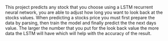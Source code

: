 This project predicts any stock that you choose using a LSTM recurrent neural network, 
you are able to adjust how long you want to look back at the stocks values. When predicting a 
stocks price you must first prepare the data by parsing, then train the model and finally
predict the the next days value. The larger the number that you put for the look back value
the more data the LSTM will have which will help with the accuracy of the result.